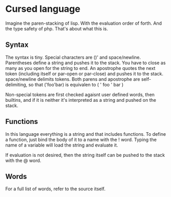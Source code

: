 # Cursed language

Imagine the paren-stacking of lisp. With the evaluation order of forth. And the type safety of php. That's about what this is.

## Syntax

The syntax is tiny. Special characters are ()' and space/newline. Parentheses define a string and pushes it to the stack. You have to close as many as you open for the string to end. An apostrophe quotes the next token (including itself or par-open or par-close) and pushes it to the stack. space/newline delimits tokens. Both parens and apostrophe are self-delimiting, so that ('foo'bar) is equivalen to ( ' foo ' bar )

Non-special tokens are first checked agaisnt user defined words, then builtins, and if it is neither it's interpreted as a string and pushed on the stack.

## Functions

In this language everything is a string and that includes functions. To define a function, just bind the body of it to a name with the ! word. Typing the name of a variable will load the string and evaluate it.

If evaluation is not desired, then the string itself can be pushed to the stack with the @ word.

## Words

For a full list of words, refer to the source itself.
